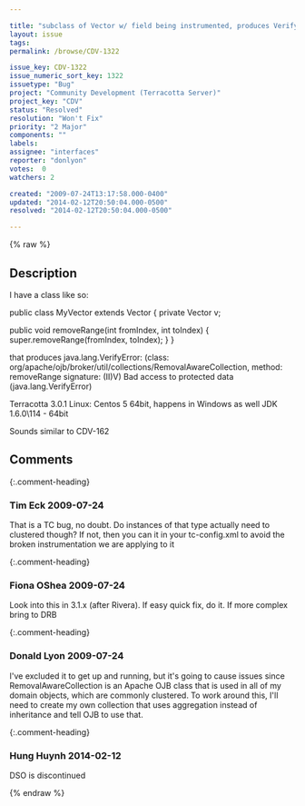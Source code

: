 ```yaml
---

title: "subclass of Vector w/ field being instrumented, produces VerifyError"
layout: issue
tags: 
permalink: /browse/CDV-1322

issue_key: CDV-1322
issue_numeric_sort_key: 1322
issuetype: "Bug"
project: "Community Development (Terracotta Server)"
project_key: "CDV"
status: "Resolved"
resolution: "Won't Fix"
priority: "2 Major"
components: ""
labels: 
assignee: "interfaces"
reporter: "donlyon"
votes:  0
watchers: 2

created: "2009-07-24T13:17:58.000-0400"
updated: "2014-02-12T20:50:04.000-0500"
resolved: "2014-02-12T20:50:04.000-0500"

---
```




{% raw %}



## Description

<div markdown="1" class="description">

I have a class like so:

public class MyVector extends Vector {
private Vector v;

public void removeRange(int fromIndex, int toIndex) {
super.removeRange(fromIndex, toIndex);
}
}

that produces java.lang.VerifyError:
(class: org/apache/ojb/broker/util/collections/RemovalAwareCollection, method: removeRange signature: (II)V) Bad access to protected data (java.lang.VerifyError) 

Terracotta 3.0.1
Linux: Centos 5 64bit, happens in Windows as well
JDK 1.6.0\114 - 64bit

Sounds similar to CDV-162



</div>

## Comments


{:.comment-heading}
### **Tim Eck** <span class="date">2009-07-24</span>

<div markdown="1" class="comment">

That is a TC bug, no doubt. Do instances of that type actually need to clustered though? If not, then you can <exclude> it in your tc-config.xml to avoid the broken instrumentation we are applying to it


</div>


{:.comment-heading}
### **Fiona OShea** <span class="date">2009-07-24</span>

<div markdown="1" class="comment">

Look into this in 3.1.x (after Rivera).
If easy quick fix, do it. If more complex bring to DRB

</div>


{:.comment-heading}
### **Donald Lyon** <span class="date">2009-07-24</span>

<div markdown="1" class="comment">

I've excluded it to get up and running, but it's going to cause issues since RemovalAwareCollection is an Apache OJB class that is used in all of my domain objects, which are commonly clustered.  To work around this, I'll need to create my own collection that uses aggregation instead of inheritance and tell OJB to use that.  

</div>


{:.comment-heading}
### **Hung Huynh** <span class="date">2014-02-12</span>

<div markdown="1" class="comment">

DSO is discontinued

</div>



{% endraw %}
